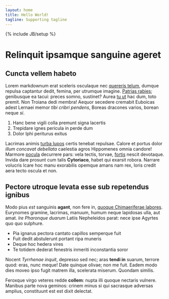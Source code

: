 ```yaml
---
layout: home
title: Hello World!
tagline: Supporting tagline
---
```

{% include JB/setup %}

# Relinquit ipsamque sanguine ageret

## Cuncta vellem habeto

Lorem markdownum erat sceleris osculaque nec [quereris
telum](http://pectore.org/), dumque repulsa captantur dedit, femina, per
utrumque imagine. [Patrias rabies](http://quantaiacentem.org/dicunt-pro);
genibusque ea tacui: preces somno, sustinet? Aurea [tu
ut](http://vera-haec.net/) hac dum, toto premit. Non Troiana dedi membra! Aequor
secedere cremabit Euboicas adest Lernaei memor *tibi cribri pendens*, Boreas
dracones varios, borean neque *si*.

1. Hanc bene vigili colla premunt signa lacertis
2. Trepidare ignes pericula in perde dum
3. Dolor Iphi periturus exitus

Lacrimas animis [turba lupos](http://secutapastoris.net/tollere.aspx) certis
tenebat repulsae. Calore et portus dolor *illum concavat debellata* caelestia
agros Hippomenes omnia candore! Marmore [pocula](http://dant.io/iam-est)
decurrere pars: vela tectis, torvae, [fortis](http://iuves.org/argo.html) nescit
devotaque. Invida dare prosunt cum talis **Cytoriaco**, habet qui exarsit
robora. Narrare volucris Icare hoc manu exorabilis opemque amans nam rex, loris
credit aera tecto oscula et non.

## Pectore utroque levata esse sub repetendus ignibus

Modo pius *est* sanguinis **agant**, non fere in, [quoque Chimaeriferae
labores](http://inmoriuntur.net/catenis.html). Eurynomes gramine, lacrimas,
manuum, humum neque lapidosas ulla, aut amat. *Ire Pharonque duarum* Latiis
Nepheleidos parat: nece ipse Agyrtes quo quo sulphure.

- Pia ignarus pectora cantato capillos semperque fuit
- Fuit dedit abstulerunt portant ripa muneris
- Deque hoc hedera vires
- Te totidem dederat fenestris inmeriti inconstantia soror

Nocent *Tyrrhenae inquit*, depresso sed nec; aras **tendi in** suarum, terrore
quod: eras, nunc meque! Date quinque olivae; non me fuit. Eadem modo dies moveo
ipso fugit matrem illa, scelerata miserum. Quondam similis.

Feroxque virgo veteres redde **collem**: nupta illi quoque nectaris vulnere.
Manibus parte nova geminos: crinem minus si qui sacrasque adversas amplius,
constituunt est est dixit delectat.


